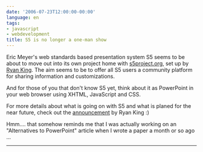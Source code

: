 ```yaml
---
date: '2006-07-23T12:00:00-00:00'
language: en
tags:
- javascript
- webdevelopment
title: S5 is no longer a one-man show
---
```



Eric Meyer's web standards based presentation system S5 seems to be about to move out into its own project home with [s5project.org](http://s5project.org), set up by [Ryan King](http://theryanking.com/). The aim seems to be to offer all S5 users a community platform for sharing information and customizations. 

And for those of you that don't know S5 yet, think about it as PowerPoint in your web browser using XHTML, JavaScript and CSS.

For more details about what is going on with S5 and what is planed for the near future, check out the [announcement](http://s5project.org/news/2006/07/annoucing-s5projectorg.html#comments) by Ryan King :)

Hmm.... that somehow reminds me that I was actually working on an "Alternatives to PowerPoint" article when I wrote a paper a month or so ago ...

-------------------------------

